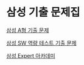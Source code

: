 # 삼성 기출 문제집

[삼성 A형 기출 문제](https://www.acmicpc.net/workbook/view/2771)

[삼성 SW 역량 테스트 기출 문제](https://www.acmicpc.net/workbook/view/1152)

[삼성 Expert 아카데미](https://swexpertacademy.com/main/main.do)
